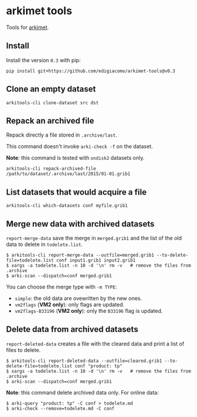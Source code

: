 # arkimet tools

Tools for [arkimet](https://github.com/ARPA-SIMC/arkimet).

## Install

Install the version `0.3` with pip:

    pip install git+https://github.com/edigiacomo/arkimet-tools@v0.3


## Clone an empty dataset

    arkitools-cli clone-dataset src dst

## Repack an archived file

Repack directly a file stored in `.archive/last`.

This command doesn't invoke `arki-check -f` on the dataset.

**Note**: this command is tested with `ondisk2` datasets only.

    arkitools-cli repack-archived-file /path/to/dataset/.archive/last/2015/01-01.grib1

## List datasets that would acquire a file

    arkitools-cli which-datasets conf myfile.grib1

## Merge new data with archived datasets

`report-merge-data` save the merge in `merged.grib1` and the list of the old
data to delete in `todelete.list`.

    $ arkitools-cli report-merge-data --outfile=merged.grib1 --to-delete-file=todelete.list conf input1.grib1 input2.grib1
    $ xargs -a todelete.list -n 10 -d '\n' rm -v   # remove the files from .archive
    $ arki-scan --dispatch=conf merged.grib1

You can choose the merge type with `-m TYPE`:

- `simple`: the old data are ovewritten by the new ones.
- `vm2flags` (**VM2 only**): only flags are updated.
- `vm2flags-B33196` (**VM2 only**): only the `B33196` flag is updated.

## Delete data from archived datasets

`report-deleted-data` creates a file with the cleared data and print a list of
files to delete.

    $ arkitools-cli report-deleted-data --outfile=cleared.grib1 --to-delete-file=todelete.list conf "product: tp"
    $ xargs -a todelete.list -n 10 -d '\n' rm -v   # remove the files from .archive
    $ arki-scan --dispatch=conf merged.grib1

**Note**: this command delete archived data only. For online data:

    $ arki-query "product: tp" -C conf > todelete.md
    $ arki-check --remove=todelete.md -C conf
